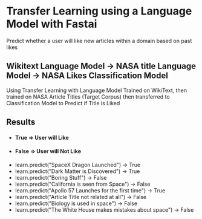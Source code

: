 # Transfer Learning using a Language Model with Fastai

Predict whether a user will like new articles within a domain based on past likes

## Wikitext Language Model -> NASA title Language Model -> NASA Likes Classification Model

Using Transfer Learning with Language Model Trained on WikiText, then trained on NASA Article Titles (Target Corpus) then transferred to Classification Model to Predict if Title is Liked

## Results

- #### True => User will Like
- #### False => User will Not Like

* learn.predict("SpaceX Dragon Launched") -> True
* learn.predict("Dark Matter is Discovered") -> True
* learn.predict("Boring Stuff") -> False
* learn.predict("California is seen from Space") -> False
* learn.predict("Apollo 57 Launches for the first time") -> True
* learn.predict("Article Title not related at all") -> False
* learn.predict("Biology is used in space") -> False
* learn.predict("The White House makes mistakes about space") -> False
